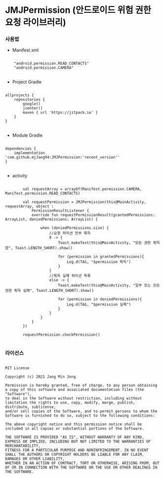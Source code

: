# JMJPermission (안드로이드 위험 권한 요청 라이브러리)

### 사용법
- Manifest.xml
<pre>
<code>
    "android.permission.READ_CONTACTS"
    "android.permission.CAMERA"
</code>
</pre>

- Project Gradle
<pre>
<code>
allprojects {
    repositories {
        google()
        jcenter()
        maven { url 'https://jitpack.io' }
    }
}
</code>
</pre>

- Module Gradle
<pre>
<code>
dependencies {
    implementation 'com.github.mjJang94:JMJPermission:'recent_version''
}
</code>
</pre>

- activity
<pre>
<code>
        val requestArray = arrayOf(Manifest.permission.CAMERA, Manifest.permission.READ_CONTACTS)

        val requestPermission = JMJPermission(this@MainActivity, requestArray, object :
            PermissionResultListener {
            override fun requestPermissionResult(grantedPermissions: ArrayList<String>, deniedPermissions: ArrayList<String>) {

                when (deniedPermissions.size) {
                    //요청 퍼미션 전부 획득
                    0 -> {
                        Toast.makeText(this@MainActivity, "모든 권한 획득함", Toast.LENGTH_SHORT).show()

                        for (permission in grantedPermissions){
                            Log.d(TAG, "$permission 획득")
                        }
                    }
                    //획득 실패 퍼미션 목록
                    else -> {
                        Toast.makeText(this@MainActivity, "일부 또는 모든 권한 획득 실패", Toast.LENGTH_SHORT).show()

                        for (permission in deniedPermissions){
                            Log.d(TAG, "$permission 실패")
                        }
                    }
                }
            }
        })

        requestPermission.checkPermission()
</code>
</pre>

### 라이선스
<pre>
<code>
MIT License

Copyright (c) 2021 Jang Min Jong

Permission is hereby granted, free of charge, to any person obtaining a copy of this software and associated documentation files (the "Software"),
to deal in the Software without restriction, including without limitation the rights to use, copy, modify, merge, publish, distribute, sublicense,
and/or sell copies of the Software, and to permit persons to whom the Software is furnished to do so, subject to the following conditions:    
    
The above copyright notice and this permission notice shall be included in all copies or substantial portions of the Software.    
   
THE SOFTWARE IS PROVIDED "AS IS", WITHOUT WARRANTY OF ANY KIND, EXPRESS OR IMPLIED, INCLUDING BUT NOT LIMITED TO THE WARRANTIES OF MERCHANTABILITY,   
FITNESS FOR A PARTICULAR PURPOSE AND NONINFRINGEMENT. IN NO EVENT SHALL THE AUTHORS OR COPYRIGHT HOLDERS BE LIABLE FOR ANY CLAIM, DAMAGES OR OTHER LIABILITY,   
WHETHER IN AN ACTION OF CONTRACT, TORT OR OTHERWISE, ARISING FROM, OUT OF OR IN CONNECTION WITH THE SOFTWARE OR THE USE OR OTHER DEALINGS IN THE SOFTWARE.
</code>
</pre>
